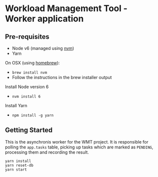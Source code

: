 # Workload Management Tool - Worker application

## Pre-requisites
- Node v6 (managed using [nvm](https://github.com/creationix/nvm))
- Yarn

On OSX (using [homebrew](https://brew.sh/)):

- `brew install nvm`
- Follow the instructions in the brew installer output

Install Node version 6
- `nvm install 6`

Install Yarn
- `npm install -g yarn`

## Getting Started

This is the asynchronis worker for the WMT project. It is responsible for
polling the `app.tasks` table, picking up tasks which are marked as `PENDING`,
processing them and recording the result.

```shell
yarn install
yarn reset-db
yarn start
```
